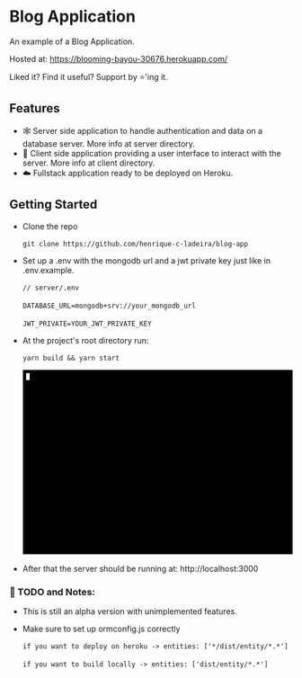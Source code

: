 # Blog Application

An example of a Blog Application.

Hosted at: https://blooming-bayou-30676.herokuapp.com/

Liked it? Find it useful? Support by ⭐'ing it.

## Features

- 🕸️ Server side application to handle authentication and data on a database server. More info at server directory.
- 💄 Client side application providing a user interface to interact with the server. More info at client directory.
- ☁️ Fullstack application ready to be deployed on Heroku.

## Getting Started

- Clone the repo
  ```
  git clone https://github.com/henrique-c-ladeira/blog-app
  ```
- Set up a .env with the mongodb url and a jwt private key just like in .env.example.

  ```
  // server/.env

  DATABASE_URL=mongodb+srv://your_mongodb_url

  JWT_PRIVATE=YOUR_JWT_PRIVATE_KEY

  ```

- At the project's root directory run:
  ```
  yarn build && yarn start
  ```
  ![Getting Started](./docs/getting_started.gif)
- After that the server should be running at: http://localhost:3000

### 🚧 TODO and Notes:

- This is still an alpha version with unimplemented features.
- Make sure to set up ormconfig.js correctly

  ```
  if you want to deploy on heroku -> entities: ['*/dist/entity/*.*']

  if you want to build locally -> entities: ['dist/entity/*.*']
  ```
